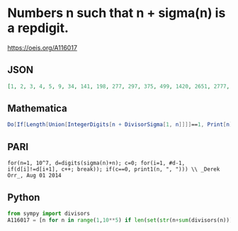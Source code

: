 # Numbers n such that n \+ sigma\(n\) is a repdigit\.
https://oeis.org/A116017
## JSON
```JSON
[1, 2, 3, 4, 5, 9, 34, 141, 198, 277, 297, 375, 499, 1420, 2651, 2777, 3554, 4999, 19050, 28660, 29128, 49999, 131061, 506311, 3844863, 3852517, 4761903, 4999999, 22222218, 37560831, 133878933, 506767303, 872011214, 1381799253, 1427435733, 2777777777, 3018915632, 3555555554]
```
## Mathematica
```Mathematica
Do[If[Length[Union[IntegerDigits[n + DivisorSigma[1, n]]]]==1, Print[n]], {n, 60000000}] (* _Farideh Firoozbakht_, Aug 17 2006 *)
```
## PARI
```PARI
for(n=1, 10^7, d=digits(sigma(n)+n); c=0; for(i=1, #d-1, if(d[i]!=d[i+1], c++; break)); if(c==0, print1(n, ", "))) \\ _Derek Orr_, Aug 01 2014
```
## Python
```Python
from sympy import divisors
A116017 = [n for n in range(1,10**5) if len(set(str(n+sum(divisors(n))))) == 1] # _Chai Wah Wu_, Aug 11 2014
```
